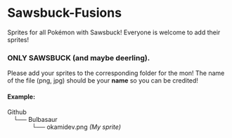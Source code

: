 # Sawsbuck-Fusions
Sprites for all Pokémon with Sawsbuck! Everyone is welcome to add their sprites!

### ONLY SAWSBUCK (and maybe deerling).

Please add your sprites to the corresponding folder for the mon!
The name of the file (png, jpg) should be your **name** so you can be credited!

#### Example:
Github <br>
&emsp;└── Bulbasaur<br>
&emsp;&emsp;&emsp;&emsp;└── okamidev.png   _(My sprite)_

